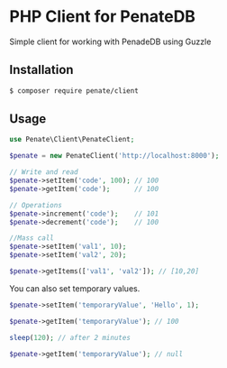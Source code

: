 # PHP Client for PenateDB

Simple client for working with PenadeDB using Guzzle

## Installation

```bash
$ composer require penate/client
```


## Usage

```php
use Penate\Client\PenateClient;

$penate = new PenateClient('http://localhost:8000');

// Write and read
$penate->setItem('code', 100); // 100
$penate->getItem('code');      // 100

// Operations
$penate->increment('code');    // 101
$penate->decrement('code');    // 100

//Mass call
$penate->setItem('val1', 10);
$penate->setItem('val2', 20);

$penate->getItems(['val1', 'val2']); // [10,20]
```

You can also set temporary values.

```php
$penate->setItem('temporaryValue', 'Hello', 1);

$penate->getItem('temporaryValue'); // 100

sleep(120); // after 2 minutes

$penate->getItem('temporaryValue'); // null
```
